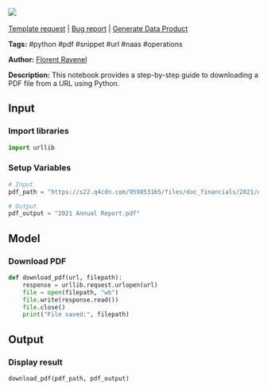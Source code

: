<a href="https://app.naas.ai/user-redirect/naas/downloader?url=https://raw.githubusercontent.com/jupyter-naas/awesome-notebooks/master/Python/Python_Download_PDF_from_URL.ipynb" target="_parent"><img src="https://naasai-public.s3.eu-west-3.amazonaws.com/open_in_naas.svg"/></a><br><br><a href="https://github.com/jupyter-naas/awesome-notebooks/issues/new?assignees=&labels=&template=template-request.md&title=Tool+-+Action+of+the+notebook+">Template request</a> | <a href="https://github.com/jupyter-naas/awesome-notebooks/issues/new?assignees=&labels=bug&template=bug_report.md&title=Python+-+Download+PDF+from+URL:+Error+short+description">Bug report</a> | <a href="https://app.naas.ai/user-redirect/naas/downloader?url=https://raw.githubusercontent.com/jupyter-naas/awesome-notebooks/master/Naas/Naas_Start_data_product.ipynb" target="_parent">Generate Data Product</a>

**Tags:** #python #pdf #snippet #url #naas #operations

**Author:** [Florent Ravenel](https://www.linkedin.com/in/florent-ravenel/)

**Description:** This notebook provides a step-by-step guide to downloading a PDF file from a URL using Python.

## Input

### Import libraries


```python
import urllib
```

### Setup Variables


```python
# Input
pdf_path = "https://s22.q4cdn.com/959853165/files/doc_financials/2021/q4/da27d24b-9358-4b5c-a424-6da061d91836.pdf"

# Output
pdf_output = "2021 Annual Report.pdf"
```

## Model

### Download PDF


```python
def download_pdf(url, filepath):
    response = urllib.request.urlopen(url)
    file = open(filepath, "wb")
    file.write(response.read())
    file.close()
    print("File saved:", filepath)
```

## Output

### Display result


```python
download_pdf(pdf_path, pdf_output)
```
